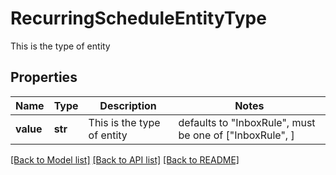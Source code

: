 # RecurringScheduleEntityType

This is the type of entity

## Properties
Name | Type | Description | Notes
------------ | ------------- | ------------- | -------------
**value** | **str** | This is the type of entity | defaults to "InboxRule",  must be one of ["InboxRule", ]

[[Back to Model list]](../README.md#documentation-for-models) [[Back to API list]](../README.md#documentation-for-api-endpoints) [[Back to README]](../README.md)


